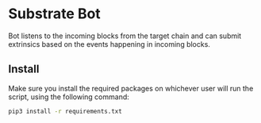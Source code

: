 Substrate Bot
======================
Bot listens to the incoming blocks from the target chain and can submit extrinsics based on the events happening in
incoming blocks.

## Install

Make sure you install the required packages on whichever user will run the script, using the following command:

```bash
pip3 install -r requirements.txt
```
